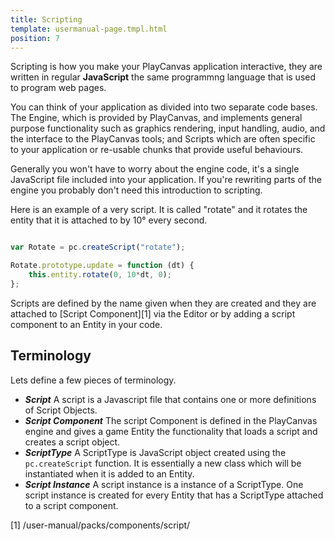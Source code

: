 ```yaml
---
title: Scripting
template: usermanual-page.tmpl.html
position: 7
---
```


Scripting is how you make your PlayCanvas application interactive, they are written in regular **JavaScript** the same programmng language that is used to program web pages.

You can think of your application as divided into two separate code bases. The Engine, which is provided by PlayCanvas, and implements general purpose functionality such as graphics rendering, input handling, audio, and the interface to the PlayCanvas tools; and Scripts which are often specific to your application or re-usable chunks that provide useful behaviours.

Generally you won't have to worry about the engine code, it's a single JavaScript file included into your application. If you're rewriting parts of the engine you probably don't need this introduction to scripting.

Here is an example of a very script. It is called "rotate" and it rotates the entity that it is attached to by 10° every second.

```javascript

var Rotate = pc.createScript("rotate");

Rotate.prototype.update = function (dt) {
    this.entity.rotate(0, 10*dt, 0);
};
```

Scripts are defined by the name given when they are created and they are attached to [Script Component][1] via the Editor or by adding a script component to an Entity in your code.

## Terminology

Lets define a few pieces of terminology.

* ***Script*** A script is a Javascript file that contains one or more definitions of Script Objects.
* ***Script Component*** The script Component is defined in the PlayCanvas engine and gives a game Entity the functionality that loads a script and creates a script object.
* ***ScriptType*** A ScriptType is JavaScript object created using the `pc.createScript` function. It is essentially a new class which will be instantiated when it is added to an Entity.
* ***Script Instance*** A script instance is a instance of a ScriptType. One script instance is created for every Entity that has a ScriptType attached to a script component.

[1] /user-manual/packs/components/script/
